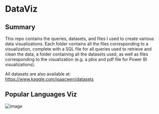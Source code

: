 # DataViz
## Summary
This repo contains the queries, datasets, and files I used to create various data visualizations. Each folder contains all the files corresponding to a visualization, complete with a SQL file for all queries used to retrieve and clean the data, a folder containing all the datasets used, as well as files corresponding to the visualization (e.g. a pbix and pdf file for Power BI visualizations).

All datasets are also available at: https://www.kaggle.com/isaacwen/datasets

## Popular Languages Viz
![image](https://user-images.githubusercontent.com/76772867/147891288-e51e1d98-dbd4-420b-becf-df1de9173cc5.png)
